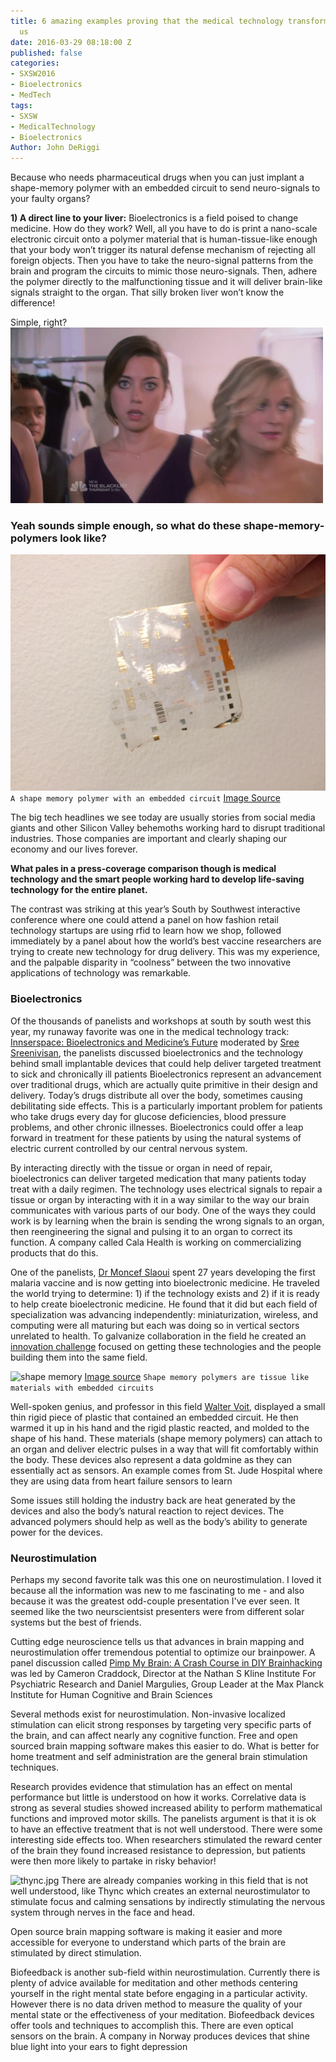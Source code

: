 ```yaml
---
title: 6 amazing examples proving that the medical technology transformation is upon
  us
date: 2016-03-29 08:18:00 Z
published: false
categories:
- SXSW2016
- Bioelectronics
- MedTech
tags:
- SXSW
- MedicalTechnology
- Bioelectronics
Author: John DeRiggi
---
```


Because who needs pharmaceutical drugs when you can just implant a shape-memory polymer with an embedded circuit to send neuro-signals to your faulty organs? 

**1) A direct line to your liver:** Bioelectronics is a field poised to change medicine. How do they work? Well, all you have to do is print a nano-scale electronic circuit onto a polymer material that is human-tissue-like enough that your body won’t trigger its natural defense mechanism of rejecting all foreign objects. Then you have to take the neuro-signal patterns from the brain and program the circuits to mimic those neuro-signals. Then, adhere the polymer directly to the malfunctioning tissue and it will deliver brain-like signals straight to the organ. That silly broken liver won’t know the difference!

Simple, right?
![aubreyplaza.gif](/uploads/aubreyplaza.gif)


### Yeah sounds simple enough, so what do these shape-memory-polymers look like?

![shpmemoryplymer2.jpg](/uploads/shpmemoryplymer2.jpg)
```A shape memory polymer with an embedded circuit```
[Image Source](http://www.qmed.com/mpmn/medtechpulse/how-shape-memory-polymer-could-drive-medical-device-innovation)

The big tech headlines we see today are usually stories from social media giants and other Silicon Valley behemoths working hard to disrupt traditional industries. Those companies are important and clearly shaping our economy and our lives forever.
 
**What pales in a press-coverage comparison though is medical technology and the smart people working hard to develop life-saving technology for the entire planet.** 

The contrast was striking at this year’s South by Southwest interactive conference where one could attend a panel on how fashion retail technology startups are using rfid to learn how we shop, followed immediately by a panel about how the world’s best vaccine researchers are trying to create new technology for drug delivery. This was my experience, and the palpable disparity in “coolness” between the two innovative applications of technology was remarkable. 

### Bioelectronics
Of the thousands of panelists and workshops at south by south west this year, my runaway favorite was one in the medical technology track: [Innserspace: Bioelectronics and Medicine’s Future](http://schedule.sxsw.com/2016/events/event_PP52190) moderated by [Sree Sreenivisan](https://twitter.com/sree), the panelists discussed bioelectronics and the technology behind small implantable devices that could help deliver targeted treatment to sick and chronically ill patients Bioelectronics represent an advancement over traditional drugs, which are actually quite primitive in their design and delivery. Today’s drugs distribute all over the body, sometimes causing debilitating side effects. This is a particularly important problem for patients who take drugs every day for glucose deficiencies, blood pressure problems, and other chronic illnesses. Bioelectronics could offer a leap forward in treatment for these patients by using the natural systems of electric current controlled by our central nervous system.

By interacting directly with the tissue or organ in need of repair, bioelectronics can deliver targeted medication that many patients today treat with a daily regimen. The technology uses electrical signals to repair a tissue or organ by interacting with it in a way similar to the way our brain communicates with various parts of our body. One of the ways they could work is by learning when the brain is sending the wrong signals to an organ, then reengineering the signal and pulsing it to an organ to correct its function. A company called Cala Health is working on commercializing products that do this. 

One of the panelists, [Dr Moncef Slaoui](http://www.gsk.com/en-gb/about-us/board-of-directors/dr-moncef-slaoui/) spent 27 years developing the first malaria vaccine and is now getting into bioelectronic medicine. He traveled the world trying to determine: 1) if the technology exists and 2) if it is ready to help create bioelectronic medicine. He found that it did but each field of specialization was advancing independently: miniaturization, wireless, and computing were all maturing but each was doing so in vertical sectors unrelated to health. To galvanize collaboration in the field he created an [innovation challenge](http://www.setpointmedical.com/files/Bioelectronics%20Innovation%20Fund%20Release%20Final%20Aug%208.pdf) focused on getting these technologies and the people building them into the same field. 

![shape memory](/uploads/shapememeorypolymer.jpg)
[Image source](http://www.notey.com/@digitaltrends_unofficial/external/8160673/engineers-have-created-a-liquid-metal-circuit-that-can-stretch-to-4x-its-normal-size.html)
``` Shape memory polymers are tissue like materials with embedded circuits ```

Well-spoken genius, and professor in this field [Walter Voit](http://me.utdallas.edu/people/voit.html), displayed a small thin rigid piece of plastic that contained an embedded circuit. He then warmed it up in his hand and the rigid plastic reacted, and molded to the shape of his hand. These materials (shape memory polymers) can attach to an organ and deliver electric pulses in a way that will fit comfortably within the body.
These devices also represent a data goldmine as they can essentially act as sensors. An example comes from St. Jude Hospital where they are using data from heart failure sensors to learn 

Some issues still holding the industry back are heat generated by the devices and also the body’s natural reaction to reject devices. The advanced polymers should help as well as the body’s ability to generate power for the devices.

### Neurostimulation

Perhaps my second favorite talk was this one on neurostimulation. I loved it because all the information was new to me fascinating to me - and also because it was the greatest odd-couple presentation I've ever seen. It seemed like the two neurscientsist presenters were from different solar systems but the best of friends.
 
Cutting edge neuroscience tells us that advances in brain mapping and neurostimulation offer tremendous potential to optimize our brainpower. A panel discussion called [Pimp My Brain: A Crash Course in DIY Brainhacking](http://schedule.sxsw.com/2016/events/event_PP56397) was led by Cameron Craddock, Director at the Nathan S Kline Institute For Psychiatric Research and Daniel Margulies, Group Leader at the Max Planck Institute for Human Cognitive and Brain Sciences

Several methods exist for neurostimulation. Non-invasive localized stimulation can elicit strong responses by targeting very specific parts of the brain, and can affect nearly any cognitive function. Free and open sourced brain mapping software makes this easier to do. What is better for home treatment and self administration are the general brain stimulation techniques. 

Research provides evidence that stimulation has an effect on mental performance but little is understood on how it works. Correlative data is strong as several studies showed increased ability to perform mathematical functions and improved motor skills. The panelists argument is that it is ok to have an effective treatment that is not well understood. There were some interesting side effects too. When researchers stimulated the reward center of the brain they found increased resistance to depression, but patients were then more likely to partake in risky behavior!

![thync.jpg](/uploads/thync.jpg)
There are already companies working in this field that is not well understood, like Thync which creates an external neurostimulator to stimulate focus and calming sensations by indirectly stimulating the nervous system through nerves in the face and head.

Open source brain mapping software is making it easier and more accessible for everyone to understand which parts of the brain are stimulated by direct stimulation. 
 
Biofeedback is another sub-field within neurostimulation. Currently there is plenty of advice available for meditation and other methods centering yourself in the right mental state before engaging in a particular activity. However there is no data driven method to measure the quality of your mental state or the effectiveness of your meditation. Biofeedback devices offer tools and techniques to accomplish this. 
There are even optical sensors on the brain. A company in Norway produces devices that shine blue light into your ears to fight depression